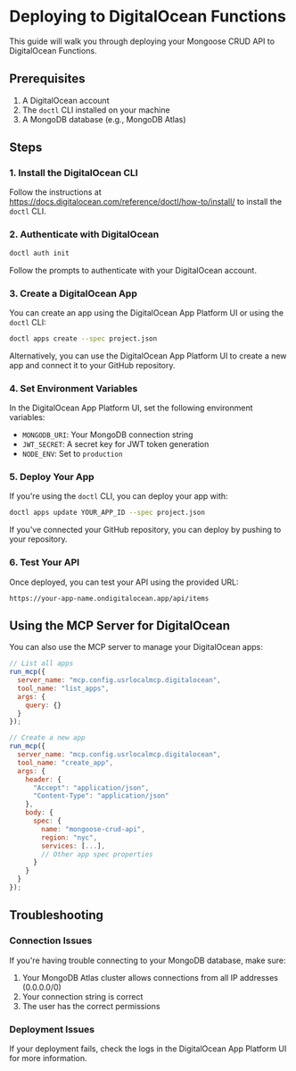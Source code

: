 # Deploying to DigitalOcean Functions

This guide will walk you through deploying your Mongoose CRUD API to DigitalOcean Functions.

## Prerequisites

1. A DigitalOcean account
2. The `doctl` CLI installed on your machine
3. A MongoDB database (e.g., MongoDB Atlas)

## Steps

### 1. Install the DigitalOcean CLI

Follow the instructions at https://docs.digitalocean.com/reference/doctl/how-to/install/ to install the `doctl` CLI.

### 2. Authenticate with DigitalOcean

```bash
doctl auth init
```

Follow the prompts to authenticate with your DigitalOcean account.

### 3. Create a DigitalOcean App

You can create an app using the DigitalOcean App Platform UI or using the `doctl` CLI:

```bash
doctl apps create --spec project.json
```

Alternatively, you can use the DigitalOcean App Platform UI to create a new app and connect it to your GitHub repository.

### 4. Set Environment Variables

In the DigitalOcean App Platform UI, set the following environment variables:

- `MONGODB_URI`: Your MongoDB connection string
- `JWT_SECRET`: A secret key for JWT token generation
- `NODE_ENV`: Set to `production`

### 5. Deploy Your App

If you're using the `doctl` CLI, you can deploy your app with:

```bash
doctl apps update YOUR_APP_ID --spec project.json
```

If you've connected your GitHub repository, you can deploy by pushing to your repository.

### 6. Test Your API

Once deployed, you can test your API using the provided URL:

```
https://your-app-name.ondigitalocean.app/api/items
```

## Using the MCP Server for DigitalOcean

You can also use the MCP server to manage your DigitalOcean apps:

```javascript
// List all apps
run_mcp({
  server_name: "mcp.config.usrlocalmcp.digitalocean",
  tool_name: "list_apps",
  args: {
    query: {}
  }
});

// Create a new app
run_mcp({
  server_name: "mcp.config.usrlocalmcp.digitalocean",
  tool_name: "create_app",
  args: {
    header: {
      "Accept": "application/json",
      "Content-Type": "application/json"
    },
    body: {
      spec: {
        name: "mongoose-crud-api",
        region: "nyc",
        services: [...],
        // Other app spec properties
      }
    }
  }
});
```

## Troubleshooting

### Connection Issues

If you're having trouble connecting to your MongoDB database, make sure:

1. Your MongoDB Atlas cluster allows connections from all IP addresses (0.0.0.0/0)
2. Your connection string is correct
3. The user has the correct permissions

### Deployment Issues

If your deployment fails, check the logs in the DigitalOcean App Platform UI for more information.
